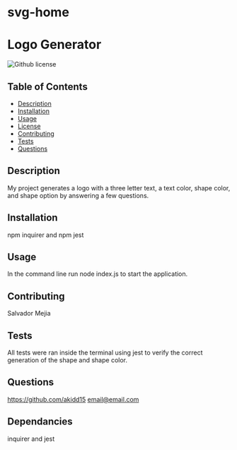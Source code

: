 # svg-home
# Logo Generator
 ![Github license](https://img.shields.io/badge/license--blue.svg)
 ## Table of Contents
 * [Description](#description)
 * [Installation](#installation)
 * [Usage](#usage)
 * [License](#license)
 * [Contributing](#contributors)
 * [Tests](#test)
 * [Questions](#questions)
 ## Description
   My project generates a logo with a three letter text, a text color, shape color, and shape option by answering a few questions.
   ## Installation
  npm inquirer and npm jest
  ## Usage
  In the command line run node index.js to start the application.
  ## Contributing
  Salvador Mejia
  ## Tests
  All tests were ran inside the terminal using jest to verify the correct generation of the shape and shape color.
  ## Questions
   https://github.com/akidd15
   email@email.com
  ## Dependancies
  inquirer and jest
